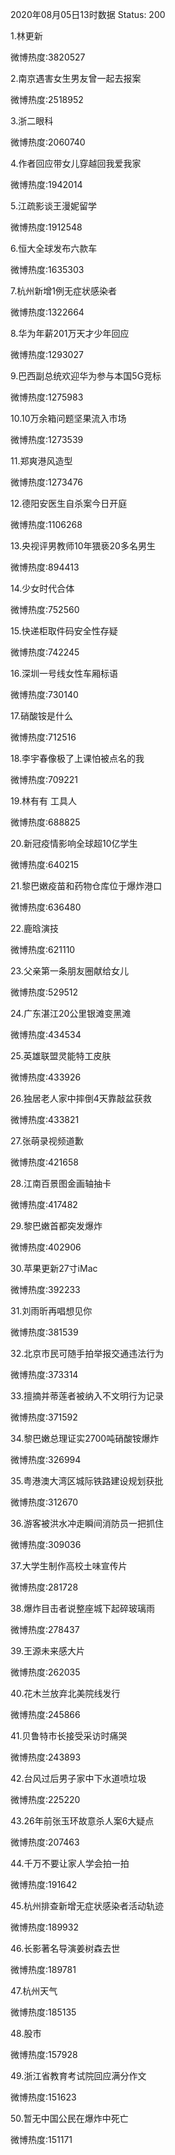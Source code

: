 2020年08月05日13时数据
Status: 200

1.林更新

微博热度:3820527

2.南京遇害女生男友曾一起去报案

微博热度:2518952

3.浙二眼科

微博热度:2060740

4.作者回应带女儿穿越回我爱我家

微博热度:1942014

5.江疏影谈王漫妮留学

微博热度:1912548

6.恒大全球发布六款车

微博热度:1635303

7.杭州新增1例无症状感染者

微博热度:1322664

8.华为年薪201万天才少年回应

微博热度:1293027

9.巴西副总统欢迎华为参与本国5G竞标

微博热度:1275983

10.10万余箱问题坚果流入市场

微博热度:1273539

11.郑爽港风造型

微博热度:1273476

12.德阳安医生自杀案今日开庭

微博热度:1106268

13.央视评男教师10年猥亵20多名男生

微博热度:894413

14.少女时代合体

微博热度:752560

15.快递柜取件码安全性存疑

微博热度:742245

16.深圳一号线女性车厢标语

微博热度:730140

17.硝酸铵是什么

微博热度:712516

18.李宇春像极了上课怕被点名的我

微博热度:709221

19.林有有 工具人

微博热度:688825

20.新冠疫情影响全球超10亿学生

微博热度:640215

21.黎巴嫩疫苗和药物仓库位于爆炸港口

微博热度:636480

22.鹿晗演技

微博热度:621110

23.父亲第一条朋友圈献给女儿

微博热度:529512

24.广东湛江20公里银滩变黑滩

微博热度:434534

25.英雄联盟灵能特工皮肤

微博热度:433926

26.独居老人家中摔倒4天靠敲盆获救

微博热度:433821

27.张萌录视频道歉

微博热度:421658

28.江南百景图金画轴抽卡

微博热度:417482

29.黎巴嫩首都突发爆炸

微博热度:402906

30.苹果更新27寸iMac

微博热度:392233

31.刘雨昕再唱想见你

微博热度:381539

32.北京市民可随手拍举报交通违法行为

微博热度:373314

33.擅摘并蒂莲者被纳入不文明行为记录

微博热度:371592

34.黎巴嫩总理证实2700吨硝酸铵爆炸

微博热度:326994

35.粤港澳大湾区城际铁路建设规划获批

微博热度:312670

36.游客被洪水冲走瞬间消防员一把抓住

微博热度:309036

37.大学生制作高校土味宣传片

微博热度:281728

38.爆炸目击者说整座城下起碎玻璃雨

微博热度:278437

39.王源未来感大片

微博热度:262035

40.花木兰放弃北美院线发行

微博热度:245866

41.贝鲁特市长接受采访时痛哭

微博热度:243893

42.台风过后男子家中下水道喷垃圾

微博热度:225220

43.26年前张玉环故意杀人案6大疑点

微博热度:207463

44.千万不要让家人学会拍一拍

微博热度:191642

45.杭州排查新增无症状感染者活动轨迹

微博热度:189932

46.长影著名导演姜树森去世

微博热度:189781

47.杭州天气

微博热度:185135

48.股市

微博热度:157928

49.浙江省教育考试院回应满分作文

微博热度:151623

50.暂无中国公民在爆炸中死亡

微博热度:151171

